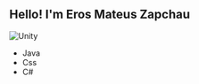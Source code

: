 Hello! I'm Eros Mateus Zapchau
---------
![Unity](https://img.shields.io/badge/unity-%23000000.svg?style=for-the-badge&logo=unity&logoColor=white)
- Java
- Css
- C#
